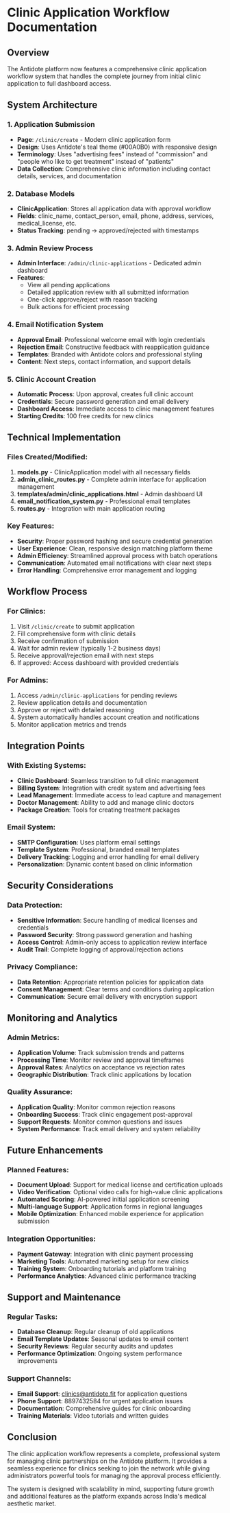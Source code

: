 # Clinic Application Workflow Documentation

## Overview
The Antidote platform now features a comprehensive clinic application workflow system that handles the complete journey from initial clinic application to full dashboard access.

## System Architecture

### 1. Application Submission
- **Page**: `/clinic/create` - Modern clinic application form
- **Design**: Uses Antidote's teal theme (#00A0B0) with responsive design
- **Terminology**: Uses "advertising fees" instead of "commission" and "people who like to get treatment" instead of "patients"
- **Data Collection**: Comprehensive clinic information including contact details, services, and documentation

### 2. Database Models
- **ClinicApplication**: Stores all application data with approval workflow
- **Fields**: clinic_name, contact_person, email, phone, address, services, medical_license, etc.
- **Status Tracking**: pending → approved/rejected with timestamps

### 3. Admin Review Process
- **Admin Interface**: `/admin/clinic-applications` - Dedicated admin dashboard
- **Features**: 
  - View all pending applications
  - Detailed application review with all submitted information
  - One-click approve/reject with reason tracking
  - Bulk actions for efficient processing

### 4. Email Notification System
- **Approval Email**: Professional welcome email with login credentials
- **Rejection Email**: Constructive feedback with reapplication guidance
- **Templates**: Branded with Antidote colors and professional styling
- **Content**: Next steps, contact information, and support details

### 5. Clinic Account Creation
- **Automatic Process**: Upon approval, creates full clinic account
- **Credentials**: Secure password generation and email delivery
- **Dashboard Access**: Immediate access to clinic management features
- **Starting Credits**: 100 free credits for new clinics

## Technical Implementation

### Files Created/Modified:
1. **models.py** - ClinicApplication model with all necessary fields
2. **admin_clinic_routes.py** - Complete admin interface for application management
3. **templates/admin/clinic_applications.html** - Admin dashboard UI
4. **email_notification_system.py** - Professional email templates
5. **routes.py** - Integration with main application routing

### Key Features:
- **Security**: Proper password hashing and secure credential generation
- **User Experience**: Clean, responsive design matching platform theme
- **Admin Efficiency**: Streamlined approval process with batch operations
- **Communication**: Automated email notifications with clear next steps
- **Error Handling**: Comprehensive error management and logging

## Workflow Process

### For Clinics:
1. Visit `/clinic/create` to submit application
2. Fill comprehensive form with clinic details
3. Receive confirmation of submission
4. Wait for admin review (typically 1-2 business days)
5. Receive approval/rejection email with next steps
6. If approved: Access dashboard with provided credentials

### For Admins:
1. Access `/admin/clinic-applications` for pending reviews
2. Review application details and documentation
3. Approve or reject with detailed reasoning
4. System automatically handles account creation and notifications
5. Monitor application metrics and trends

## Integration Points

### With Existing Systems:
- **Clinic Dashboard**: Seamless transition to full clinic management
- **Billing System**: Integration with credit system and advertising fees
- **Lead Management**: Immediate access to lead capture and management
- **Doctor Management**: Ability to add and manage clinic doctors
- **Package Creation**: Tools for creating treatment packages

### Email System:
- **SMTP Configuration**: Uses platform email settings
- **Template System**: Professional, branded email templates
- **Delivery Tracking**: Logging and error handling for email delivery
- **Personalization**: Dynamic content based on clinic information

## Security Considerations

### Data Protection:
- **Sensitive Information**: Secure handling of medical licenses and credentials
- **Password Security**: Strong password generation and hashing
- **Access Control**: Admin-only access to application review interface
- **Audit Trail**: Complete logging of approval/rejection actions

### Privacy Compliance:
- **Data Retention**: Appropriate retention policies for application data
- **Consent Management**: Clear terms and conditions during application
- **Communication**: Secure email delivery with encryption support

## Monitoring and Analytics

### Admin Metrics:
- **Application Volume**: Track submission trends and patterns
- **Processing Time**: Monitor review and approval timeframes
- **Approval Rates**: Analytics on acceptance vs rejection rates
- **Geographic Distribution**: Track clinic applications by location

### Quality Assurance:
- **Application Quality**: Monitor common rejection reasons
- **Onboarding Success**: Track clinic engagement post-approval
- **Support Requests**: Monitor common questions and issues
- **System Performance**: Track email delivery and system reliability

## Future Enhancements

### Planned Features:
- **Document Upload**: Support for medical license and certification uploads
- **Video Verification**: Optional video calls for high-value clinic applications
- **Automated Scoring**: AI-powered initial application screening
- **Multi-language Support**: Application forms in regional languages
- **Mobile Optimization**: Enhanced mobile experience for application submission

### Integration Opportunities:
- **Payment Gateway**: Integration with clinic payment processing
- **Marketing Tools**: Automated marketing setup for new clinics
- **Training System**: Onboarding tutorials and platform training
- **Performance Analytics**: Advanced clinic performance tracking

## Support and Maintenance

### Regular Tasks:
- **Database Cleanup**: Regular cleanup of old applications
- **Email Template Updates**: Seasonal updates to email content
- **Security Reviews**: Regular security audits and updates
- **Performance Optimization**: Ongoing system performance improvements

### Support Channels:
- **Email Support**: clinics@antidote.fit for application questions
- **Phone Support**: 8897432584 for urgent application issues
- **Documentation**: Comprehensive guides for clinic onboarding
- **Training Materials**: Video tutorials and written guides

## Conclusion

The clinic application workflow represents a complete, professional system for managing clinic partnerships on the Antidote platform. It provides a seamless experience for clinics seeking to join the network while giving administrators powerful tools for managing the approval process efficiently.

The system is designed with scalability in mind, supporting future growth and additional features as the platform expands across India's medical aesthetic market.